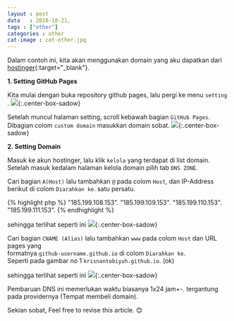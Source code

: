 ```yaml
---
layout : post
data   : 2018-10-21,
tags : ["other"]
categories : other
cat-image : cat-other.jpg
---
```


Dalam contoh ini, kita akan menggunakan domain yang aku  dapatkan dari [hostinger](https://www.hostinger.co.id/){:target="_blank"}.

**1. Setting GitHub Pages**

Kita mulai dengan buka repository github pages, lalu pergi ke menu `setting` .
![]({{site.baseurl}}/images/github-repo.jpg){:.center-box-sadow}

Setelah muncul halaman setting, scroll kebawah bagian `GitHub Pages`.
Dibagian colom `custom domain` masukkan domain sobat.
![]({{site.baseurl}}/images/custom-domain.jpg){:.center-box-sadow}

**2. Setting Domain**

Masuk ke akun hostinger, lalu klik `kelola` yang terdapat di list domain.
Setelah masuk kedalam halaman kelola domain pilih tab `DNS ZONE`.

Cari bagian `A(Host)` lalu tambahkan `@` pada colom `Host`, dan IP-Address berikut di colom `Diarahkan ke`.
satu persatu.

{% highlight php %}
"185.199.108.153".
"185.199.109.153".
"185.199.110.153".
"185.199.111.153".
{% endhighlight %}

sehingga terlihat seperti ini
![]({{site.baseurl}}/images/ahost.jpg){:.center-box-sadow}

Cari bagian `CNAME (Alias)` lalu tambahkan `www` pada colom `Host` dan URL pages yang <br>
formatnya `github-username.github.io` di colom `Diarahkan ke`. <br>
Seperti pada gambar no 1 `krisnantobiyuh.github.io`. (ok)

sehingga terlihat seperti ini
![]({{site.baseurl}}/images/cname.jpg){:.center-box-sadow}

Pembaruan DNS ini memerlukan waktu biasanya 1x24 jam+-. tergantung pada providernya (Tempat membeli domain).

Sekian sobat, Feel free to revise this article. 😊








